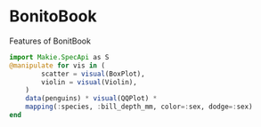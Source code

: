 # BonitoBook

Features of BonitBook

```julia
import Makie.SpecApi as S
@manipulate for vis in (
        scatter = visual(BoxPlot),
        violin = visual(Violin),
    )
    data(penguins) * visual(QQPlot) *
    mapping(:species, :bill_depth_mm, color=:sex, dodge=:sex)
end
```

